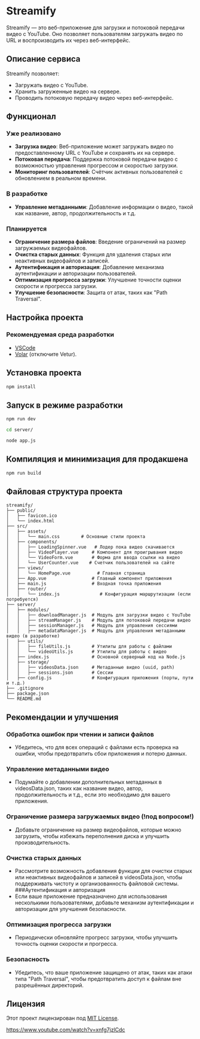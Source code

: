 # Streamify

Streamify — это веб-приложение для загрузки и потоковой передачи видео с YouTube. Оно позволяет пользователям загружать видео по URL и воспроизводить их через веб-интерфейс.

## Описание сервиса

Streamify позволяет:

- Загружать видео с YouTube.
- Хранить загруженные видео на сервере.
- Проводить потоковую передачу видео через веб-интерфейс.

## Функционал

### Уже реализовано

- **Загрузка видео**: Веб-приложение может загружать видео по предоставленному URL с YouTube и сохранять их на сервере.
- **Потоковая передача**: Поддержка потоковой передачи видео с возможностью управления прогрессом и скоростью загрузки.
- **Мониторинг пользователей**: Счётчик активных пользователей с обновлением в реальном времени.

### В разработке

- **Управление метаданными**: Добавление информации о видео, такой как название, автор, продолжительность и т.д.

### Планируется

- **Ограничение размера файлов**: Введение ограничений на размер загружаемых видеофайлов.
- **Очистка старых данных**: Функция для удаления старых или неактивных видеофайлов и записей.
- **Аутентификация и авторизация**: Добавление механизма аутентификации и авторизации пользователей.
- **Оптимизация прогресса загрузки**: Улучшение точности оценки скорости и прогресса загрузки.
- **Улучшение безопасности**: Защита от атак, таких как "Path Traversal".

## Настройка проекта

### Рекомендуемая среда разработки

- [VSCode](https://code.visualstudio.com/)
- [Volar](https://marketplace.visualstudio.com/items?itemName=Vue.volar) (отключите Vetur).

## Установка проекта

```sh
npm install
```

## Запуск в режиме разработки

```sh
npm run dev
```

```sh
cd server/
```

```sh
node app.js
```

## Компиляция и минимизация для продакшена

```sh
npm run build
```

## Файловая структура проекта

```
streamify/
├── public/
│   ├── favicon.ico
│   └── index.html
├── src/
│   ├── assets/
│   │   └── main.css        # Основные стили проекта
│   ├── components/
│   │   ├── LoadingSpinner.vue   # Лодер пока видео скачивается
│   │   ├── VideoPlayer.vue     # Компонент для проигрывания видео
│   │   └── VideoForm.vue       # Форма для ввода ссылки на видео
│   │   └── UserCounter.vue    # Счетчик пользователей на сайте
│   ├── views/
│   │   └── HomePage.vue          # Главная страница
│   ├── App.vue                 # Главный компонент приложения
│   ├── main.js                 # Входная точка приложения
│   ├── router/
│   │   └── index.js               # Конфигурация маршрутизации (если потребуется)
├── server/
│   ├── modules/
│   │   ├── downloadManager.js  # Модуль для загрузки видео с YouTube
│   │   ├── streamManager.js    # Модуль для потоковой передачи видео
│   │   ├── sessionManager.js   # Модуль для управления сессиями
│   │   ├── metadataManager.js  # Модуль для управления метаданными видео (в разработке)
│   ├── utils/
│   │   ├── fileUtils.js        # Утилиты для работы с файлами
│   │   └── videoUtils.js       # Утилиты для работы с видео
│   ├── index.js                # Основной серверный код на Node.js
│   ├── storage/
│   │   ├── videosData.json     # Метаданные видео (uuid, path)
│   │   ├── sessions.json       # Сессии
│   ├── config.js               # Конфигурация приложения (порты, пути и т.д.)
├── .gitignore
├── package.json
└── README.md
```

## Рекомендации и улучшения

### Обработка ошибок при чтении и записи файлов

- Убедитесь, что для всех операций с файлами есть проверка на ошибки, чтобы предотвратить сбои приложения и потерю данных.

### Управление метаданными видео

- Подумайте о добавлении дополнительных метаданных в videosData.json, таких как название видео, автор, продолжительность и т.д., если это необходимо для вашего приложения.

### Ограничение размера загружаемых видео (!под вопросом!)

- Добавьте ограничение на размер видеофайлов, которые можно загрузить, чтобы избежать переполнения диска и улучшить производительность.

### Очистка старых данных

- Рассмотрите возможность добавления функции для очистки старых или неактивных видеофайлов и записей в videosData.json, чтобы поддерживать чистоту и организованность файловой системы.
  ###Аутентификация и авторизация
- Если ваше приложение предназначено для использования несколькими пользователями, добавьте механизм аутентификации и авторизации для улучшения безопасности.

### Оптимизация прогресса загрузки

- Периодически обновляйте прогресс загрузки, чтобы улучшить точность оценки скорости и прогресса.

### Безопасность

- Убедитесь, что ваше приложение защищено от атак, таких как атаки типа "Path Traversal", чтобы предотвратить доступ к файлам вне разрешённых директорий.

## Лицензия

Этот проект лицензирован под [MIT License](https://mit-license.org).

https://www.youtube.com/watch?v=xnfg7jzlCdc
